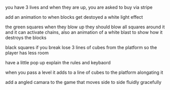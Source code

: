 you have 3 lives and when they are up, you are asked to buy via stripe

add an animation to when blocks get destoyed a white light effect

the green squares when they blow up they should blow all squares around it and it can activate chains, also an animation of a white blast to show how it destroys the blocks

black squares if you break lose 3 lines of cubes from the platform so the player has less room

have a little pop up explain the rules and keybaord

when you pass a level it adds to a line of cubes to the platform alongating it

add a angled camara to the game that moves side to side fluidly gracefully
